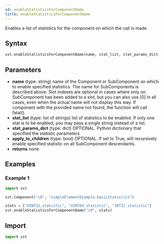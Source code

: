 ```yaml
---
id: enableStatisticsForComponentName
title: enableStatisticsForComponentName
---
```


<!---
SAND2022-6843 O
Source: sst-documentation/manuals/python
--->

Enables a list of statistics for the component on which the call is made. 

## Syntax
```python
sst.enableStatisticsForComponentName(name, stat_list, stat_params_dict, apply_to_children=False)
```

## Parameters
* **name** (type: string) name of the Component or SubComponent on which to enable specified statistics. The name for SubComponents is described above. Slot indexes are optional in cases where only on SubComponent has been added to a slot, but you can also use [0] in all cases, even when the actual name will not display this way. If component with the provided name not found, the function will call fatal(). 
* **stat_list** (type: list of strings) list of statistics to be enabled. If only one stat is to be enabled, you may pass a single string instead of a list. 
* **stat_params_dict** (type: dict) OPTIONAL. Python dictionary that specified the statistic parameters 
* **apply_to_children** (type: bool) OPTIONAL. If set to True, will recursively enable specified statistic on all SubComponent descendants. 
* **returns** none


## Examples

### Example 1
```python
import sst

sst.Component("c0", "simpleElementExample.basicStatistics")

stats = ["UINT32_statistic", "UINT64_statistic", "INT32_statistic"]
sst.enableStatisticsForComponentName("c0", stats)
```

## Import
```python
import sst
```